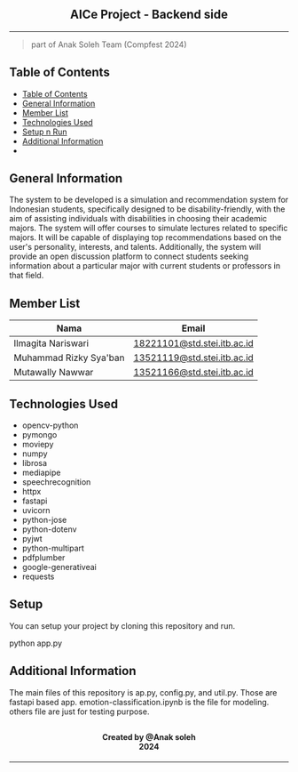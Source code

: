 <h2 align="center">
  AICe Project - Backend side<br/>
</h2>
<hr>

> part of Anak Soleh Team (Compfest 2024)

## Table of Contents
- [Table of Contents](#table-of-contents)
- [General Information](#general-information)
- [Member List](#member-list)
- [Technologies Used](#technologies-used)
- [Setup n Run](#setup)
- [Additional Information](#additional-information)
- [](#)

<a name="general-information"></a>

## General Information
The system to be developed is a simulation and recommendation system for Indonesian students, specifically designed to be disability-friendly, with the aim of assisting individuals with disabilities in choosing their academic majors. The system will offer courses to simulate lectures related to specific majors. It will be capable of displaying top recommendations based on the user's personality, interests, and talents. Additionally, the system will provide an open discussion platform to connect students seeking information about a particular major with current students or professors in that field.  

<a name="member-list"></a>

## Member List

| Nama                  | Email                       |
| --------------------- | --------------------------- |
| Ilmagita Nariswari    | 18221101@std.stei.itb.ac.id |
| Muhammad Rizky Sya'ban| 13521119@std.stei.itb.ac.id |
| Mutawally Nawwar      | 13521166@std.stei.itb.ac.id |

<a name="technologies-used"></a>

## Technologies Used
- opencv-python
- pymongo
- moviepy
- numpy
- librosa
- mediapipe
- speechrecognition
- httpx
- fastapi
- uvicorn
- python-jose
- python-dotenv
- pyjwt
- python-multipart
- pdfplumber
- google-generativeai
- requests

<a name="setup"></a>

## Setup
You can setup your project by cloning this repository and run.

python app.py

<a name="usage"></a>

## Additional Information
The main files of this repository is ap.py, config.py, and util.py. Those are fastapi based app.
emotion-classification.ipynb is the file for modeling.
others file are just for testing purpose.

<a name="contact"></a>
## 
<h4 align="center">
  Created by @Anak soleh<br/>
  2024
</h4>
<hr>
